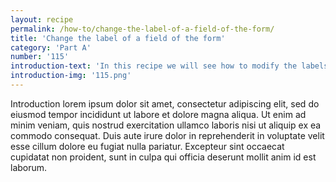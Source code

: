 ```yaml
---
layout: recipe
permalink: /how-to/change-the-label-of-a-field-of-the-form/
title: 'Change the label of a field of the form'
category: 'Part A'
number: '115'
introduction-text: 'In this recipe we will see how to modify the labels of the fields of the form. This only applies to the fields in english language, as the translations are modified directly from the Translation interface of the system.'
introduction-img: '115.png'
---
```


Introduction lorem ipsum dolor sit amet, consectetur adipiscing elit, sed do eiusmod tempor incididunt ut labore et dolore magna aliqua. Ut enim ad minim veniam, quis nostrud exercitation ullamco laboris nisi ut aliquip ex ea commodo consequat. Duis aute irure dolor in reprehenderit in voluptate velit esse cillum dolore eu fugiat nulla pariatur. Excepteur sint occaecat cupidatat non proident, sunt in culpa qui officia deserunt mollit anim id est laborum.

